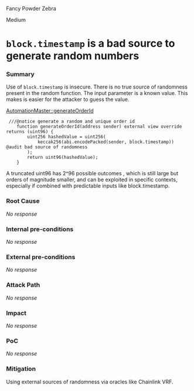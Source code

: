Fancy Powder Zebra

Medium

# `block.timestamp` is a bad source to generate random numbers

### Summary

Use of `block.timestamp` is insecure. There is no true source of randomness present in the random function. The input parameter is a known value. This makes is easier for the attacker to guess the value. 

[AutomationMaster::generateOrderId](https://github.com/sherlock-audit/2024-11-oku/blob/main/oku-custom-order-types/contracts/automatedTrigger/AutomationMaster.sol#L89C5-L95C6)
```solidity
 ///@notice generate a random and unique order id
    function generateOrderId(address sender) external view override returns (uint96) {
        uint256 hashedValue = uint256(
            keccak256(abi.encodePacked(sender, block.timestamp)) @audit bad source of randomness
        );
        return uint96(hashedValue);
    }
```
A truncated uint96 has 2^96 possible outcomes , which is still large but orders of magnitude smaller, and can be exploited in specific contexts, especially if combined with predictable inputs like block.timestamp.

### Root Cause

_No response_

### Internal pre-conditions

_No response_

### External pre-conditions

_No response_

### Attack Path

_No response_

### Impact

_No response_

### PoC

_No response_

### Mitigation

Using external sources of randomness via oracles like Chainlink VRF.
